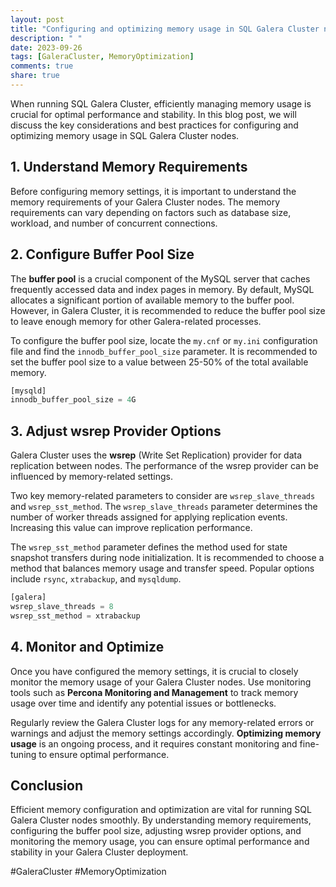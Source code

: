 ```yaml
---
layout: post
title: "Configuring and optimizing memory usage in SQL Galera Cluster nodes"
description: " "
date: 2023-09-26
tags: [GaleraCluster, MemoryOptimization]
comments: true
share: true
---
```


When running SQL Galera Cluster, efficiently managing memory usage is crucial for optimal performance and stability. In this blog post, we will discuss the key considerations and best practices for configuring and optimizing memory usage in SQL Galera Cluster nodes.

## 1. Understand Memory Requirements

Before configuring memory settings, it is important to understand the memory requirements of your Galera Cluster nodes. The memory requirements can vary depending on factors such as database size, workload, and number of concurrent connections.

## 2. Configure Buffer Pool Size

The **buffer pool** is a crucial component of the MySQL server that caches frequently accessed data and index pages in memory. By default, MySQL allocates a significant portion of available memory to the buffer pool. However, in Galera Cluster, it is recommended to reduce the buffer pool size to leave enough memory for other Galera-related processes.

To configure the buffer pool size, locate the `my.cnf` or `my.ini` configuration file and find the `innodb_buffer_pool_size` parameter. It is recommended to set the buffer pool size to a value between 25-50% of the total available memory.

```sql
[mysqld]
innodb_buffer_pool_size = 4G
```

## 3. Adjust wsrep Provider Options

Galera Cluster uses the **wsrep** (Write Set Replication) provider for data replication between nodes. The performance of the wsrep provider can be influenced by memory-related settings.

Two key memory-related parameters to consider are `wsrep_slave_threads` and `wsrep_sst_method`. The `wsrep_slave_threads` parameter determines the number of worker threads assigned for applying replication events. Increasing this value can improve replication performance.

The `wsrep_sst_method` parameter defines the method used for state snapshot transfers during node initialization. It is recommended to choose a method that balances memory usage and transfer speed. Popular options include `rsync`, `xtrabackup`, and `mysqldump`.

```sql
[galera]
wsrep_slave_threads = 8
wsrep_sst_method = xtrabackup
```

## 4. Monitor and Optimize

Once you have configured the memory settings, it is crucial to closely monitor the memory usage of your Galera Cluster nodes. Use monitoring tools such as **Percona Monitoring and Management** to track memory usage over time and identify any potential issues or bottlenecks.

Regularly review the Galera Cluster logs for any memory-related errors or warnings and adjust the memory settings accordingly. **Optimizing memory usage** is an ongoing process, and it requires constant monitoring and fine-tuning to ensure optimal performance.

## Conclusion

Efficient memory configuration and optimization are vital for running SQL Galera Cluster nodes smoothly. By understanding memory requirements, configuring the buffer pool size, adjusting wsrep provider options, and monitoring the memory usage, you can ensure optimal performance and stability in your Galera Cluster deployment.

#GaleraCluster #MemoryOptimization